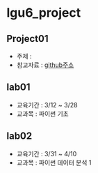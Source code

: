 # lgu6_project

## Project01
- 주제 :
- 참고자료 : [github주소](https://www.naver.com)

## lab01
- 교육기간 : 3/12 ~ 3/28
- 교과목 : 파이썬 기초

## lab02
- 교육기간 : 3/31 ~ 4/10
- 교과목 : 파이썬 데이터 분석 1